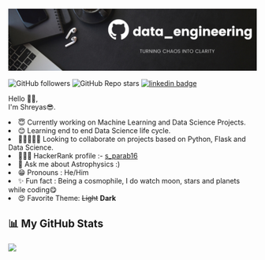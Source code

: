 ![Sparab16](src/Header.png)

![GitHub followers](https://img.shields.io/github/followers/Sparab16?color=9cf&style=for-the-badge)
![GitHub Repo stars](https://img.shields.io/github/stars/Sparab16/Advance-Image-Downloader?color=9cf&style=for-the-badge)
[![linkedin badge](https://img.shields.io/badge/Shreyas-Connect-9cf?style=for-the-badge&logo=linkedin)](https://www.linkedin.com/in/shrey16/)


<p>Hello 👋🏼, <br>
I'm Shreyas😎.

<li> 😇 Currently working on Machine Learning and Data Science Projects.
<li> 😊 Learning end to end Data Science life cycle.
<li>👨🏼‍🤝‍👨🏼 Looking to collaborate on projects based on Python, Flask and Data Science.
<li>👨🏼‍💻 HackerRank profile :- <a href="https://www.hackerrank.com/s_parab16">s_parab16</a>
<li>💬 Ask me about Astrophysics :)
<li>😁 Pronouns : He/Him
<li>✨ Fun fact : Being a cosmophile, I do watch moon, stars and planets while coding😋
<li>😍 Favorite Theme: <del>Light</del> <b>Dark</b>
</p>

## 📊 My GitHub Stats

<a href="https://github.com/Sparab16">
  <img align="center" src="https://github-readme-stats.vercel.app/api/top-langs/?username=Sparab16&layout=compact&border_radius=10&theme=dracula" />
</a>
